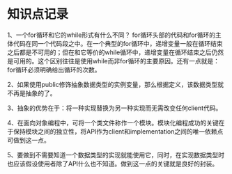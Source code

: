 # 知识点记录
1、一个for循环和它的while形式有什么不同？
for循环头部的代码和for循环的主体代码在同一个代码段之中。在一个典型的for循环中，递增变量一般在循环结束之后都是不可用的；但在和它等价的while循环中，递增变量在循环结束之后仍然是可用的。这个区别往往是使用while而非for循环的主要原因。还有一点就是：for循环必须明确给出循环的次数。

2、如果使用public修饰抽象数据类型的实例变量，那么根据定义，该数据类型就不再是抽象的了。

3、抽象的优势在于：将一种实现替换为另一种实现而无需改变任何client代码。

4、在面向对象编程中，可将一个类文件称作一个模块。模块化编程成功的关键在于保持模块之间的独立性，将API作为client和implementation之间的唯一依赖点可做到这一点。

5、要做到不需要知道一个数据类型的实现就能使用它，同时，在实现数据类型时也应该假设使用者除了API什么也不知道。做到这一点的关键就是良好的封装。

